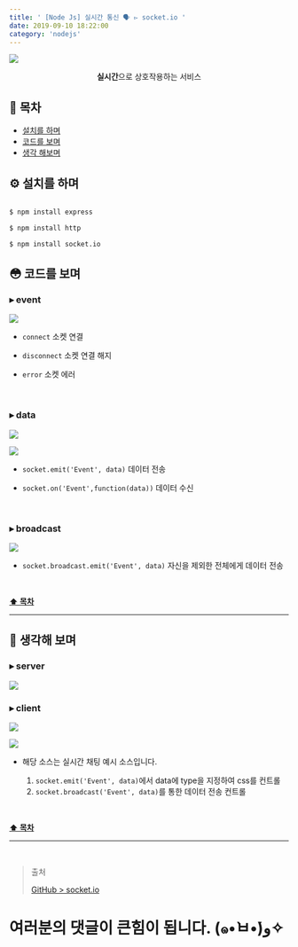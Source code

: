```yaml
---
title: ' [Node Js] 실시간 통신 🗣 ▻ socket.io '
date: 2019-09-10 18:22:00
category: 'nodejs'
---
```


![](./images/socket-io/logo.png)
  
<center><strong>실시간</strong>으로 상호작용하는 서비스</center>

## **💎 목차**
  * [설치를 하며](#️-설치를-하며)
  * [코드를 보며](#-코드를-보며)
  * [생각 해보며](#-생각해-보며)

## **⚙️ 설치를 하며**

```sh

$ npm install express

$ npm install http

$ npm install socket.io

```

## **😳 코드를 보며**

### ▸ event

![](./images/socket-io/1.png)
<br />

- `connect` 소켓 연결

- `disconnect` 소켓 연결 해지

- `error` 소켓 에러

<br />

### ▸ data

![](./images/socket-io/2.png)
<br />

![](./images/socket-io/3.png)
<br />

- `socket.emit('Event', data)` 데이터 전송

- `socket.on('Event',function(data))` 데이터 수신

<br />

### ▸ broadcast

![](./images/socket-io/4.png)
<br />

- `socket.broadcast.emit('Event', data)` 자신을 제외한 전체에게 데이터 전송

<br />

**[⬆ 목차](#-목차)**

---

## **🤔 생각해 보며**

### ▸ server

![](./images/socket-io/server.png)
<br />

### ▸ client

![](./images/socket-io/client.1.png)
<br />

![](./images/socket-io/client.2.png)
<br />

* 해당 소스는 실시간 채팅 예시 소스입니다.

  1. `socket.emit('Event', data)`에서 data에 type을 지정하여 css를 컨트롤
  2. `socket.broadcast('Event', data)`를 통한 데이터 전송 컨트롤

<br />

**[⬆ 목차](#-목차)**

---

<br />

> 출처
>
> <a href="https://github.com/bynodejs/socket.io" target="_blank">GitHub > socket.io</a>

# 여러분의 댓글이 큰힘이 됩니다. (๑•̀ㅂ•́)و✧

